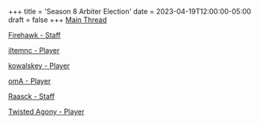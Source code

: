 +++
title = 'Season 8 Arbiter Election'
date = 2023-04-19T12:00:00-05:00
draft = false
+++
[Main Thread](/season-8/arbiter/s8-arbiter-election.html)

[Firehawk - Staff](/season-8/arbiter/Firehawk-Staff.html)

[iltemnc - Player](/season-8/arbiter/iltemnc-Player.html)

[kowalskey - Player](/season-8/arbiter/kowalskey-Player.html)

[omA - Player](/season-8/arbiter/omA-Player.html)

[Raasck - Staff](/season-8/arbiter/Raasck-Staff.html)

[Twisted Agony - Player](/season-8/arbiter/Twisted-Agony-Player.html)